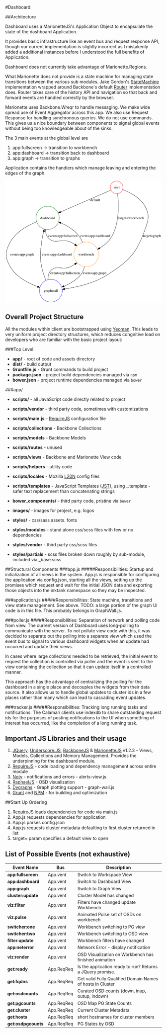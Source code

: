 #Dashboard

##Architecture

Dashboard uses a MarionetteJS's Application Object to encapsulate the state of the dashboard Application.

It provides basic infrastructure like an event bus and request response API, though our current implementation is slightly incorrect as I mistakenly added a additional instances before I understood the full benefits of Application.

Dashboard does not currently take advantage of Marionette.Regions.

What Marionette does not provide is a state machine for managing state transitions between the various sub modules. Jake Gordon's [StateMachine](https://github.com/jakesgordon/javascript-state-machine) implementation wrapped around Backbone's default [Router](http://backbonejs.org/#Router) implementation does. Router takes care of the history API and navigation so that back and forward events are handled correctly by the browser.

Marionette uses Backbone.Wreqr to handle messaging. We make wide spread use of Event Aggregator across this app. We also use Request Response for handling synchronous queries. We do not use commands. This gives us a nice boundary between components to signal global events without being too knowledgeable about of the sinks.

The 3 main events at the global level are

1. app:fullscreen -> transition to workbench
2. app:dashboard -> transition back to dashboard
3. app:graph -> transition to graphs

Application contains the handlers which manage leaving and entering the edges of the graph.

![State Graph](documentation/states.png)


## Overall Project Structure
All the modules within client are bootstrapped using [Yeoman](http://yeoman.io/). This leads to very uniform project directory structures, which reduces congnitive load on developers who are familiar with the basic project layout:

###Top Level
 * **app/** - root of code and assets directory
 * **dist/** - build output
 * **Gruntfile.js** - Grunt commands to build project
 * **package.json** - project build dependencies managed via `npm`
 * **bower.json** - project runtime dependencies managed via `bower`
 
###app/
 * **scripts/** - all JavaScript code directly related to project
 * **scripts/vendor** - third party code, sometimes with customizations
 * **scripts/main.js** - [RequireJS](http://requirejs.org) configuration file
 * **scripts/collections** - Backbone Collections
 * **scripts/models** - Backbone Models
 * **scripts/routes** - unused
 * **scripts/views** - Backbone and Marionette View code
 * **scripts/helpers** - utility code
 * **scripts/locales** - Mozilla [L20N](http://l20n.org) config files
 * **scripts/templates** - JavaScript Templates ([JST](http://ricostacruz.com/backbone-patterns/#jst_templates)), using _.template - safer text replacement than concatenating strings
 
 * **bower_components/** - third party code, pristine via `bower`
 * **images/** - images for project, e.g. logos
 * **styles/** - css/sass assets. fonts
 * **styles/modules** - stand alone css/scss files with few or no dependencies
 * **styles/vendor** - third party css/scss files
 * **styles/partials** - scss files broken down roughly by sub-module, included via _base.scss

##Structural Components
###app.js
#####Responsibilities:
Startup and initialization of all views in the system. App.js is responsible for configuring the application via config.json, starting all the views, setting up the promises which request and wait for the initial JSON data and exporting those objects into the inktank namespace so they may be inspected.
   
###application.js
#####Responsibilities:
State machine, transitions and view state management. See above. TODO: a large portion of the graph UI code is in this file. This probably belongs in GraphWall.js.

###poller.js
#####Responsibilities:
Separation of network and polling code from view. The current version of Dashboard uses long-polling to communicate with the server. To not pollute view code with this, it was decided to separate out the polling into a separate view which used the event bus to signal to various dashboard widgets when an update had occurred and update their views.

In cases where large collections needed to be retrieved, the initial event to request the collection is controlled via poller and the event is sent to the view containing the collection so that it can update itself in a controlled manner.

This approach has the advantage of centralizing the polling for the dashboard in a single place and decouples the widgets from their data source. It also allows us to handle global updates to cluster ids in a few places rather than many which can lead to cascading event updates.

###tracker.js
#####Responsibilities:
Tracking long running tasks and notifications. The Calamari clients use indexdb to share outstanding request ids for the purposes of posting notifications to the UI when something of interest has occurred, like the completion of a long running task.

## Important JS Libraries and their usage

1. [JQuery](http://jquery.com/), [Underscore.JS](http://underscorejs.org/), [BackboneJS](http://backbonejs.org) & [MarionetteJS](http://marionettejs.com/) v1.2.3 - Views, Models, Collections and Memory Management. Provides the underpinning for the dashboard module.
2. [RequireJS](http://requirejs.org) - code loading and dependency management across entire module
3. [Noty](http://ned.im/noty/) - notifications and errors - alerts-view.js
4. [RaphaelJS](http://raphaeljs.com/) - OSD visualization
4. [Dygraphs](http://dygraphs.com/) - Graph plotting support - graph-wall.js
5. [Grunt](http://gruntjs.com/) and [NPM](http://www.npmjs.org) - for building and optimization

##Start Up Ordering

1. RequireJS loads dependencies for code via main.js
2. App.js requests dependencies for application
3. App.js parses config.json
4. App.js requests cluster metadata defaulting to first cluster returned in list
5. target= param specifies a default view to open

## List of Possible Events (not exhaustive)

|Event Name|Bus|Description|
|------|-----|-----------|
|**app:fullscreen**|App.vent|Switch to Workspace View|
|**app:dashboard**|App.vent|Switch to Dashboard View|
|**app:graph**|App.vent|Switch to Graph View|
|**cluster:update**|App.vent|Cluster Model has changed|
|**viz:filter**|App.vent|Filters have changed update Workbench|
|**viz:pulse**|App.vent|Animated Pulse set of OSDs on workbench|
|**switcher:one**|App.vent|Workbench switching to PG view|
|**switcher:two**|App.vent|Workbench switching to OSD view|
|**filter:update**|App.vent|Workbench filters have changed|
|**app:neterror**|App.vent|Network Error - display notification|
|**viz:render**|App.vent|OSD Visualization on Workbench has finished animation|
|**get:ready**|App.ReqReq|Is the application ready to run? Returns a JQuery promise.|
|**get:fqdns**|App.ReqReq|Get valid Fully Qualified Domain Names of hosts in Cluster|
|**get:osdcounts**|App.ReqReq|Curated OSD counts (down, inup, outup, indown)|
|**get:pgcounts**|App.ReqReq|OSD Map PG State Counts|
|**get:cluster**|App.ReqReq|Current Cluster Metadata|
|**get:hosts**|App.ReqReq|short hostnames for cluster members|
|**get:osdpgcounts**|App.ReqReq|PG States by OSD|
